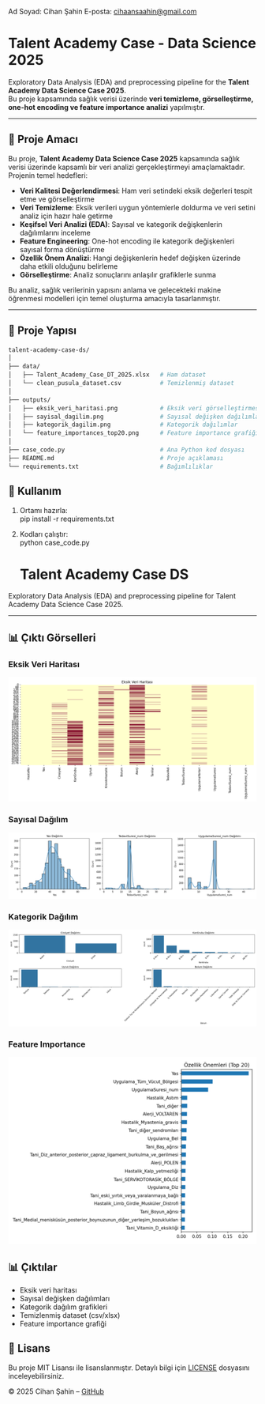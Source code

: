 Ad Soyad: Cihan Şahin
E-posta: cihaansaahin@gmail.com
# Talent Academy Case - Data Science 2025  

Exploratory Data Analysis (EDA) and preprocessing pipeline for the **Talent Academy Data Science Case 2025**.  
Bu proje kapsamında sağlık verisi üzerinde **veri temizleme, görselleştirme, one-hot encoding ve feature importance analizi** yapılmıştır.  

---
## 🎯 Proje Amacı

Bu proje, **Talent Academy Data Science Case 2025** kapsamında sağlık verisi üzerinde kapsamlı bir veri analizi gerçekleştirmeyi amaçlamaktadır. Projenin temel hedefleri:

- **Veri Kalitesi Değerlendirmesi**: Ham veri setindeki eksik değerleri tespit etme ve görselleştirme
- **Veri Temizleme**: Eksik verileri uygun yöntemlerle doldurma ve veri setini analiz için hazır hale getirme
- **Keşifsel Veri Analizi (EDA)**: Sayısal ve kategorik değişkenlerin dağılımlarını inceleme
- **Feature Engineering**: One-hot encoding ile kategorik değişkenleri sayısal forma dönüştürme
- **Özellik Önem Analizi**: Hangi değişkenlerin hedef değişken üzerinde daha etkili olduğunu belirleme
- **Görselleştirme**: Analiz sonuçlarını anlaşılır grafiklerle sunma

Bu analiz, sağlık verilerinin yapısını anlama ve gelecekteki makine öğrenmesi modelleri için temel oluşturma amacıyla tasarlanmıştır.

---
## 📂 Proje Yapısı  

```bash
talent-academy-case-ds/
│
├── data/
│   ├── Talent_Academy_Case_DT_2025.xlsx   # Ham dataset
│   └── clean_pusula_dataset.csv           # Temizlenmiş dataset
│
├── outputs/
│   ├── eksik_veri_haritasi.png            # Eksik veri görselleştirmesi
│   ├── sayisal_dagilim.png                # Sayısal değişken dağılımları
│   ├── kategorik_dagilim.png              # Kategorik dağılımlar
│   └── feature_importances_top20.png      # Feature importance grafiği
│
├── case_code.py                           # Ana Python kod dosyası
├── README.md                              # Proje açıklaması
└── requirements.txt                       # Bağımlılıklar
```

## 🚀 Kullanım    
1. Ortamı hazırla:  
   pip install -r requirements.txt  

2. Kodları çalıştır:  
   python case_code.py  

   # Talent Academy Case DS

Exploratory Data Analysis (EDA) and preprocessing pipeline for Talent Academy Data Science Case 2025.

---
## 📊 Çıktı Görselleri

### Eksik Veri Haritası
![Eksik Veri Haritası](outputs/eksik_veri_haritasi.png)

### Sayısal Dağılım
![Sayısal Dağılım](outputs/sayisal_dagilim.png)

### Kategorik Dağılım
![Kategorik Dağılım](outputs/kategorik_dagilim.png)

### Feature Importance
![Feature Importance](outputs/feature_importances_top20.png)  


## 📊 Çıktılar  
- Eksik veri haritası  
- Sayısal değişken dağılımları  
- Kategorik dağılım grafikleri  
- Temizlenmiş dataset (csv/xlsx)  
- Feature importance grafiği  

## 📝 Lisans

Bu proje MIT Lisansı ile lisanslanmıştır. Detaylı bilgi için [LICENSE](LICENSE) dosyasını inceleyebilirsiniz.

© 2025 Cihan Şahin – [GitHub](https://github.com/Cihaansaahin)
